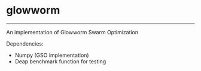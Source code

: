 # glowworm
___

An implementation of Glowworm Swarm Optimization

Dependencies:
- Numpy (GSO implementation)
- Deap benchmark function for testing

